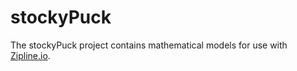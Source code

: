 # stockyPuck
The stockyPuck project contains mathematical models for use with [Zipline.io](https://github.com/quantopian).

